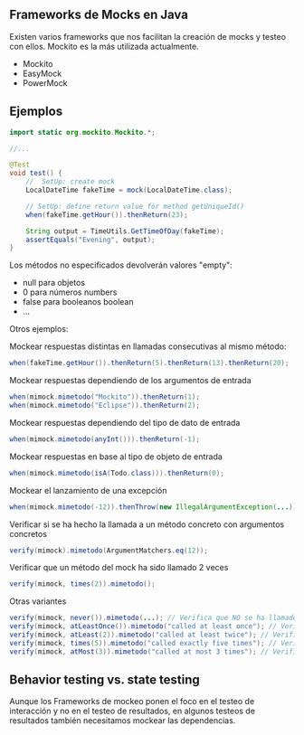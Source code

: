 Frameworks de Mocks en Java
---------------------------

Existen varios frameworks que nos facilitan la creación de mocks y testeo con ellos. Mockito es la más utilizada actualmente.

- Mockito
- EasyMock
- PowerMock

Ejemplos
--------

```java
import static org.mockito.Mockito.*;

//... 

@Test
void test() {
	//  SetUp: create mock
	LocalDateTime fakeTime = mock(LocalDateTime.class);

    // SetUp: define return value for method getUniqueId()
    when(fakeTime.getHour()).thenReturn(23);

    String output = TimeUtils.GetTimeOfDay(fakeTime);
    assertEquals("Evening", output);
}
```

Los métodos no especificados devolverán valores "empty":

- null para objetos
- 0 para números numbers
- false para booleanos boolean
- ...


Otros ejemplos:

Mockear respuestas distintas en llamadas consecutivas al mismo método:

```java
when(fakeTime.getHour()).thenReturn(5).thenReturn(13).thenReturn(20);
```

Mockear respuestas dependiendo de los argumentos de entrada

```java
when(mimock.mimetodo("Mockito")).thenReturn(1);
when(mimock.mimetodo("Eclipse")).thenReturn(2);
```

Mockear respuestas dependiendo del tipo de dato de entrada

```java
when(mimock.mimetodo(anyInt())).thenReturn(-1);
```

Mockear respuestas en base al tipo de objeto de entrada

```java
when(mimock.mimetodo(isA(Todo.class))).thenReturn(0);
```

Mockear el lanzamiento de una excepción

```java
when(mimock.mimetodo(-12)).thenThrow(new IllegalArgumentException(...));
```

Verificar si se ha hecho la llamada a un método concreto con argumentos concretos

```java
verify(mimock).mimetodo(ArgumentMatchers.eq(12));
```

Verificar que un método del mock ha sido llamado 2 veces

```java
verify(mimock, times(2)).mimetodo();
```


Otras variantes

```java
verify(mimock, never()).mimetodo(...); // Verifica que NO se ha llamado a ese método
verify(mimock, atLeastOnce()).mimetodo("called at least once"); // Verifica que se ha llamado a ese método al menos una vez
verify(mimock, atLeast(2)).mimetodo("called at least twice"); // Verifica que se ha llamado a ese método al menos dos veces
verify(mimock, times(5)).mimetodo("called exactly five times"); // Verifica que se ha llamado a ese método exactamente 5 veces
verify(mimock, atMost(3)).mimetodo("called at most 3 times"); // Verifica que se ha llamado a ese método como mucho 3 veces
```

Behavior testing vs. state testing
----------------------------------

Aunque los Frameworks de mockeo ponen el foco en el testeo de interacción y no en el testeo de resultados, en algunos testeos de resultados también necesitamos mockear las dependencias.






